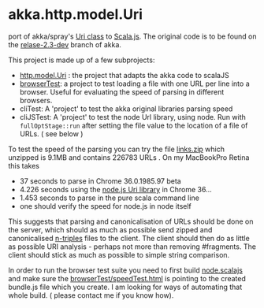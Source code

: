 akka.http.model.Uri
===================

port of akka/spray's [Uri class](http://doc.akka.io/api/akka-stream-and-http-experimental/0.4/#akka.http.model.Uri) to [Scala.js](http://www.scala-js.org/). The original code is to be found on the [relase-2.3-dev](https://github.com/akka/akka/blob/release-2.3-dev/akka-http-core/src/main/scala/akka/http/model/Uri.scala) branch of akka.

This project is made up of a few subprojects:
 * [http.model.Uri](Uri) : the project that adapts the akka code to scalaJS
 * [browserTest](browserTest): a project to test loading a file with one URL per line into a browser. Useful for evaluating the speed of parsing in different browsers. 
 * cliTest: A 'project' to test the akka original libraries parsing speed
 * cliJSTest: A 'project' to test the node Url library, using node. Run with `fullOptStage::run` after setting the file value to the location of a file of URLs. ( see below )

To test the speed of the parsing you can try the file [links.zip](https://code.google.com/p/whalebot/downloads/detail?name=links.zip) which unzipped is 9.1MB and contains 226783 URLs . On my MacBookPro Retina this takes 

 * 37 seconds to parse in Chrome 36.0.1985.97 beta
 * 4.226 seconds using the [node.js Uri library](https://github.com/bblfish/node.scalajs)  in Chrome 36...
 * 1.453 seconds to parse in the pure scala command line
 * one should verify the speed for node.js in node itself
  
 
This suggests that parsing and canonicalisation of URLs should be done on the server, which should as much as possible send zipped and canonicalised [n-triples](http://www.w3.org/TR/n-triples/) files to the client. The client should then do as little as possible URI analysis - perhaps not more than removing #fragments. The client should stick as much as possible to simple string comparison.

In order to run the browser test suite you need to first build [node.scalajs](https://github.com/bblfish/node.scalajs) and make sure the [browserTest/speedTest.html](browserTest/speedTest.html) is pointing to the created bundle.js file which you create. I am looking for ways of automating that whole build. ( please contact me if you know how).
